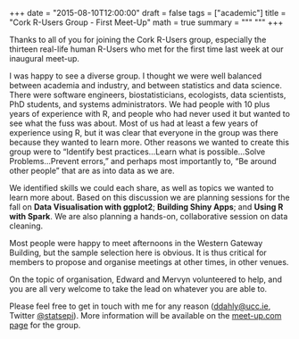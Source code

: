 +++
date = "2015-08-10T12:00:00"
draft = false
tags = ["academic"]
title = "Cork R-Users Group - First Meet-Up"
math = true
summary = """
"""
+++


Thanks to all of you for joining the Cork R-Users group, especially the thirteen real-life human R-Users who met for the first time last week at our inaugural meet-up. 

I was happy to see a diverse group. I thought we were well balanced between academia and industry, and between statistics and data science. There were software engineers, biostatisticians, ecologists, data scientists, PhD students, and systems administrators. We had people with 10 plus years of experience with R, and people who had never used it but wanted to see what the fuss was about. Most of us had at least a few years of experience using R, but it was clear that everyone in the group was there because they wanted to learn more. Other reasons we wanted to create this group were to “Identify best practices…Learn what is possible…Solve Problems…Prevent errors,” and perhaps most importantly to, “Be around other people” that are as into data as we are. 


We identified skills we could each share, as well as topics we wanted to learn more about. Based on this discussion we are planning sessions for the fall on **Data Visualisation with ggplot2**; **Building Shiny Apps**; and **Using R with Spark**. We are also planning a hands-on, collaborative session on data cleaning. 


Most people were happy to meet afternoons in the Western Gateway Building, but the sample selection here is obvious. It is thus critical for members to propose and organise meetings at other times, in other venues. 

On the topic of organisation, Edward and Mervyn volunteered to help, and you are all very welcome to take the lead on whatever you are able to.  


Please feel free to get in touch with me for any reason (ddahly@ucc.ie, Twitter [@statsepi](https://twitter.com/statsepi)). More information will be available on the [meet-up.com page](http://www.meetup.com/Cork-Ireland-R-Users-Group/) for the group. 
